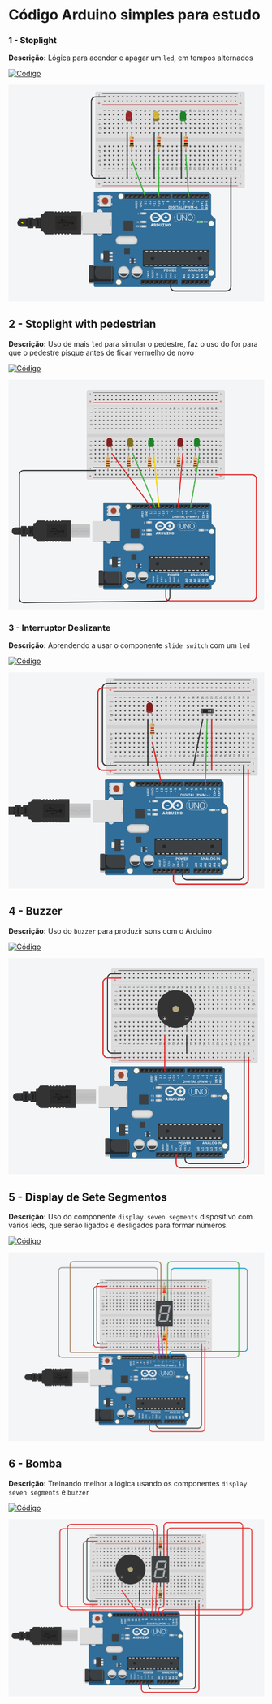 # Código Arduino simples para estudo

### 1 - Stoplight
**Descrição:**  Lógica para acender e apagar um `led`, em tempos alternados 

[![Código](https://img.shields.io/badge/Codigo-blue)](https://github.com/michelleGomes85/Arduino/blob/main/stoplight.ino)

![Foto montagem fisica](assets/stoplight.png)

## 2 - Stoplight with pedestrian

**Descrição:** Uso de mais `led` para simular o pedestre, faz o uso do for para que o pedestre pisque antes de ficar vermelho de novo 

[![Código](https://img.shields.io/badge/Codigo-blue)](https://github.com/michelleGomes85/Arduino/blob/main/stoplight_pedestrian.ino)

![Foto montagem fisica](assets/stoplight_pedestrian.png)

### 3 - Interruptor Deslizante

**Descrição:** Aprendendo a usar o componente `slide switch` com um  `led`

[![Código](https://img.shields.io/badge/Codigo-blue)](https://github.com/michelleGomes85/Arduino/blob/main/interruptor.ino)

![Foto montagem fisica](assets/switch.png)

## 4 - Buzzer

**Descrição:** Uso do `buzzer` para produzir sons com o Arduino

[![Código](https://img.shields.io/badge/Codigo-blue)](https://github.com/michelleGomes85/Arduino/blob/main/buzzer.ino)

![Foto montagem fisica](assets/buzzer.png)

## 5 - Display de Sete Segmentos

**Descrição:** Uso do componente `display seven segments` dispositivo com vários leds, que serão ligados e desligados para formar números.

[![Código](https://img.shields.io/badge/Codigo-blue)](https://github.com/michelleGomes85/Arduino/blob/main/displaySevenSegments.ino)

![Foto montagem fisica](assets/displaySevenSegments.png)


## 6 - Bomba 

**Descrição:** Treinando melhor a lógica usando os componentes `display seven segments` e `buzzer`

[![Código](https://img.shields.io/badge/Codigo-blue)](https://github.com/michelleGomes85/Arduino/blob/main/bomb.ino)

![Foto montagem fisica](assets/bomb.png)
